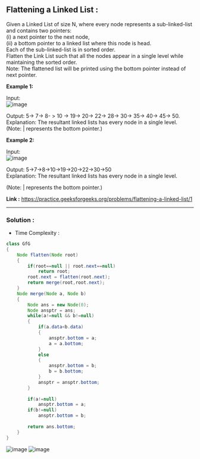 <h2> Flattening a Linked List : </h2>

Given a Linked List of size N, where every node represents a sub-linked-list and contains two pointers: <br/>
(i) a next pointer to the next node, <br/>
(ii) a bottom pointer to a linked list where this node is head. <br/>
Each of the sub-linked-list is in sorted order.<br/>
Flatten the Link List such that all the nodes appear in a single level while maintaining the sorted order. <br/>
Note: The flattened list will be printed using the bottom pointer instead of next pointer.<br/>
 

**Example 1:**

Input: <br/>
![image](https://user-images.githubusercontent.com/23376002/156886422-339f931e-de7e-42c0-ad0d-472510333e8a.png)

Output:  5-> 7-> 8- > 10 -> 19-> 20-> 22-> 28-> 30-> 35-> 40-> 45-> 50. <br/>
Explanation:
The resultant linked lists has every node in a single level. (Note: | represents the bottom pointer.)
 

**Example 2:**

Input:<br/>
![image](https://user-images.githubusercontent.com/23376002/156886459-b9ebc7da-8a28-44ed-9835-d80fe99e9042.png)
         
Output: 5->7->8->10->19->20->22->30->50<br/>
Explanation: The resultant linked lists has every node in a single level.

(Note: | represents the bottom pointer.)


**Link :** https://practice.geeksforgeeks.org/problems/flattening-a-linked-list/1

--------------------------------------------------------------------------------------------------------------------------------------------------


### Solution :

- Time Complexity :


```java
class GfG
{
    Node flatten(Node root)
    {
	    if(root==null || root.next==null) 
	        return root;
	    root.next = flatten(root.next);
	    return merge(root,root.next);
    }
    Node merge(Node a, Node b)
    {
        Node ans = new Node(0);
        Node ansptr = ans;
        while(a!=null && b!=null)
        {
            if(a.data<b.data)
            {
                ansptr.bottom = a;
                a = a.bottom;
            }
            else
            {
                ansptr.bottom = b;
                b = b.bottom;
            }
            ansptr = ansptr.bottom;
        }
        
        if(a!=null) 
            ansptr.bottom = a;
        if(b!=null) 
            ansptr.bottom = b;
            
        return ans.bottom;
    }
}
```

![image](https://user-images.githubusercontent.com/23376002/197399752-7735d197-8a2f-4f20-8473-7681bd14108c.png)
![image](https://user-images.githubusercontent.com/23376002/197399770-d54237d5-7dab-4e25-af91-147e51da499e.png)







